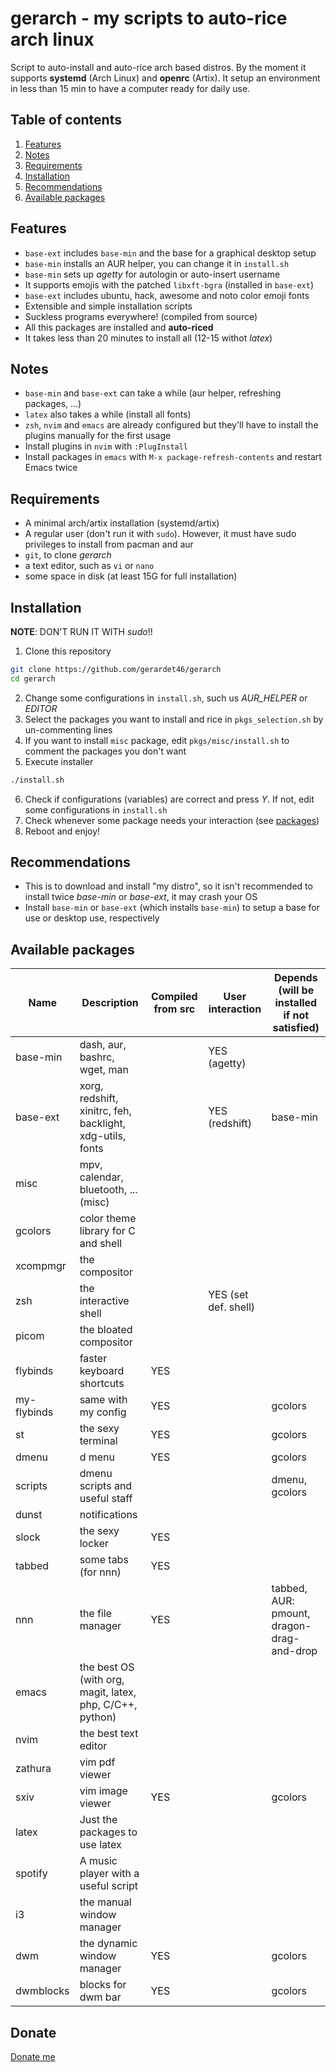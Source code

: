 # gerarch - my scripts to auto-rice arch linux
Script to auto-install and auto-rice arch based distros. By the moment it
supports **systemd** (Arch Linux) and **openrc** (Artix). It setup an environment
in less than 15 min to have a computer ready for daily use.

## Table of contents
1. [Features](#features)
2. [Notes](#notes)
3. [Requirements](#req)
4. [Installation](#install)
5. [Recommendations](#recommendations)
6. [Available packages](#pkg)


<a name="features"></a>
## Features
- `base-ext` includes `base-min` and the base for a graphical desktop setup
- `base-min` installs an AUR helper, you can change it in `install.sh`
- `base-min` sets up *agetty* for autologin or auto-insert username
- It supports emojis with the patched `libxft-bgra` (installed in `base-ext`)
- `base-ext` includes ubuntu, hack, awesome and noto color emoji fonts
- Extensible and simple installation scripts
- Suckless programs everywhere! (compiled from source)
- All this packages are installed and **auto-riced**
- It takes less than 20 minutes to install all (12-15 withot *latex*)

<a name="notes"></a>
## Notes
- `base-min` and `base-ext` can take a while (aur helper, refreshing packages, ...)
- `latex` also takes a while (install all fonts)
- `zsh`, `nvim` and `emacs` are already configured but they'll have to install the plugins manually for the first usage
- Install plugins in `nvim` with `:PlugInstall`
- Install packages in `emacs` with `M-x package-refresh-contents` and restart Emacs twice

<a name="req"></a>
## Requirements
- A minimal arch/artix installation (systemd/artix)
- A regular user (don't run it with `sudo`). However, it must have sudo privileges to install from
pacman and aur
- `git`, to clone *gerarch*
- a text editor, such as `vi` or `nano`
- some space in disk (at least 15G for full installation)


<a name="install"></a>
## Installation
**NOTE**: DON'T RUN IT WITH *sudo*!!

1. Clone this repository
```bash
git clone https://github.com/gerardet46/gerarch
cd gerarch
```
2. Change some configurations in `install.sh`, such us *AUR_HELPER* or *EDITOR*
3. Select the packages you want to install and rice in `pkgs_selection.sh` by un-commenting lines
4. If you want to install `misc` package, edit `pkgs/misc/install.sh` to comment the packages you don't want
5. Execute installer
```bash
./install.sh
```
6. Check if configurations (variables) are correct and press *Y*. If not, edit some configurations in `install.sh`
7. Check whenever some package needs your interaction (see [packages](#pkg))
8. Reboot and enjoy!

<a name="recommendations"></a>
## Recommendations
- This is to download and install "my distro", so it isn't recommended to install twice *base-min* or *base-ext*,
it may crash your OS
- Install `base-min` or `base-ext` (which installs `base-min`) to setup a base for use or desktop use, respectively


<a name="pkg"></a>
## Available packages

| Name        | Description                                               | Compiled from src | User interaction     | Depends (will be installed if not satisfied) |
|-------------|-----------------------------------------------------------|-------------------|----------------------|----------------------------------------------|
| base-min    | dash, aur, bashrc, wget, man                              |                   | YES (agetty)         |                                              |
| base-ext    | xorg, redshift, xinitrc, feh, backlight, xdg-utils, fonts |                   | YES (redshift)       | base-min                                     |
| misc        | mpv, calendar, bluetooth, ... (misc)                      |                   |                      |                                              |
| gcolors     | color theme library for C and shell                       |                   |                      |                                              |
| xcompmgr    | the compositor                                            |                   |                      |                                              |
| zsh         | the interactive shell                                     |                   | YES (set def. shell) |                                              |
| picom       | the bloated compositor                                    |                   |                      |                                              |
| flybinds    | faster keyboard shortcuts                                 | YES               |                      |                                              |
| my-flybinds | same with my config                                       | YES               |                      | gcolors                                      |
| st          | the sexy terminal                                         | YES               |                      | gcolors                                      |
| dmenu       | d menu                                                    | YES               |                      | gcolors                                      |
| scripts     | dmenu scripts and useful staff                            |                   |                      | dmenu, gcolors                               |
| dunst       | notifications                                             |                   |                      |                                              |
| slock       | the sexy locker                                           | YES               |                      |                                              |
| tabbed      | some tabs (for nnn)                                       | YES               |                      |                                              |
| nnn         | the file manager                                          | YES               |                      | tabbed, AUR: pmount, dragon-drag-and-drop    |
| emacs       | the best OS (with org, magit, latex, php, C/C++, python)  |                   |                      |                                              |
| nvim        | the best text editor                                      |                   |                      |                                              |
| zathura     | vim pdf viewer                                            |                   |                      |                                              |
| sxiv        | vim image viewer                                          | YES               |                      | gcolors                                      |
| latex       | Just the packages to use latex                            |                   |                      |                                              |
| spotify     | A music player with a useful script                       |                   |                      |                                              |
| i3          | the manual window manager                                 |                   |                      |                                              |
| dwm         | the dynamic window manager                                | YES               |                      | gcolors                                      |
| dwmblocks   | blocks for dwm bar                                        | YES               |                      | gcolors                                      |

## Donate
[Donate me](https://paypal.me/gerardet46)
